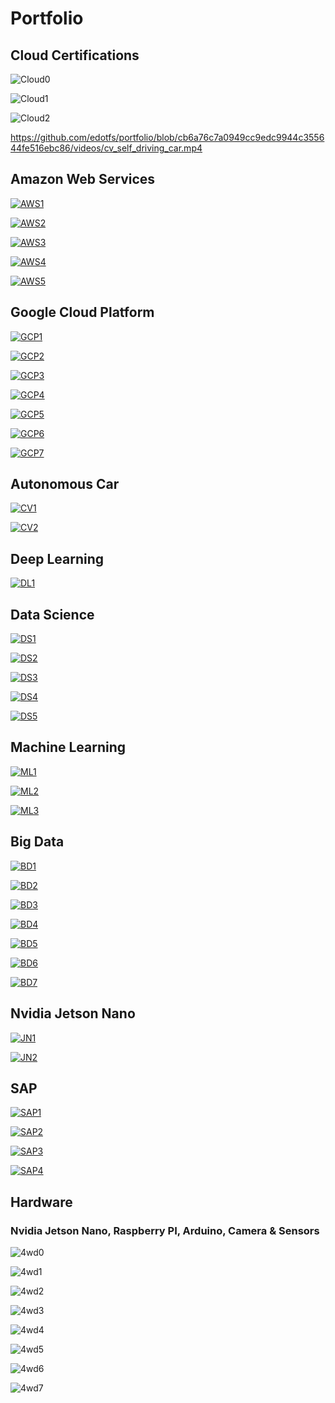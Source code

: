# Portfolio
## Cloud Certifications
![Cloud0](images/L43.png)

![Cloud1](images/L44.png)

![Cloud2](images/L45.png)

https://github.com/edotfs/portfolio/blob/cb6a76c7a0949cc9edc9944c355644fe516ebc86/videos/cv_self_driving_car.mp4

## Amazon Web Services

[![AWS1](images/L38.png)](jupyter_notebooks/AWS_IoT_Step1.ipynb)

[![AWS2](images/L39.png)](jupyter_notebooks/AWS_IoT_Step2.ipynb)

[![AWS3](images/L40.png)](jupyter_notebooks/AWS_IoT_Step3.ipynb)

[![AWS4](images/L41.png)](jupyter_notebooks/AWS_IoT_Step4.ipynb)

[![AWS5](images/L42.png)](jupyter_notebooks/AWS_IoT_Step5.ipynb)

## Google Cloud Platform

[![GCP1](images/L31.png)](jupyter_notebooks/GCP_IoT_Step1A.ipynb)

[![GCP2](images/L32.png)](jupyter_notebooks/GCP_IoT_Step1B.ipynb)

[![GCP3](images/L33.png)](jupyter_notebooks/GCP_IoT_Step1C.ipynb)

[![GCP4](images/L34.png)](jupyter_notebooks/GCP_IoT_Step1D.ipynb)

[![GCP5](images/L35.png)](jupyter_notebooks/GCP_IoT_Step1E.ipynb)

[![GCP6](images/L36.png)](jupyter_notebooks/GCP_IoT_Step1F.ipynb)

[![GCP7](images/L37.png)](jupyter_notebooks/GCP_IoT_Step1G.ipynb)

## Autonomous Car

[![CV1](images/L13.png)](jupyter_notebooks/CV_Self_Driving_Car.ipynb)

[![CV2](images/L16.png)](jupyter_notebooks/Donkey_Car_Project.ipynb)

## Deep Learning

[![DL1](images/L11.png)](jupyter_notebooks/DL_Image_Classification.ipynb)

## Data Science

[![DS1](images/L1.png)](jupyter_notebooks/DS_eBay_Kleinanzeigen.ipynb)

[![DS2](images/L3.png)](jupyter_notebooks/DS_Dataset_Step1.ipynb)

[![DS3](images/L6.png)](jupyter_notebooks/DS_Dataset_Step2.ipynb)

[![DS4](images/L7.png)](others/log_temp.py)

[![DS5](images/L9.png)](others/log_temp.log)

## Machine Learning

[![ML1](images/L2.png)](jupyter_notebooks/ML_Tensorflow_Iris.ipynb)

[![ML2](images/L5.png)](jupyter_notebooks/ML_Banknote.ipynb)

[![ML3](images/L10.png)](jupyter_notebooks/ML_Linear_Regression.ipynb)

## Big Data

[![BD1](images/L14.png)](jupyter_notebooks/BD_Spark_Standalone.ipynb)

[![BD2](images/L17.png)](jupyter_notebooks/BD_Hadoop_MapReduce.ipynb)

[![BD3](images/L18.png)](jupyter_notebooks/BD_Hadoop_HDFS.ipynb)

[![BD4](images/L19.png)](jupyter_notebooks/BD_Hadoop_Yarn.ipynb)

[![BD5](images/L20.png)](jupyter_notebooks/BD_Hive.ipynb)

[![BD6](images/L21.png)](jupyter_notebooks/BD_Azure_Hadoop.ipynb)

[![BD7](images/L23.png)](jupyter_notebooks/BD_Azure_Spark.ipynb)

## Nvidia Jetson Nano

[![JN1](images/L12.png)](jupyter_notebooks/Nvidia_Jetson_Nano_GPIO.ipynb)

[![JN2](images/L15.png)](jupyter_notebooks/ROS_RC_Car.ipynb)

## SAP

[![SAP1](images/L4.png)](jupyter_notebooks/SAP_HCP_Sensor_Step1.ipynb)

[![SAP2](images/L8.png)](jupyter_notebooks/SAP_HCP_Sensor_Step2.ipynb)

[![SAP3](images/L22.png)](jupyter_notebooks/SAP_Hana_Azure_A.ipynb)

[![SAP4](images/L24.png)](jupyter_notebooks/SAP_Hana_Azure_B.ipynb)

## Hardware

### Nvidia Jetson Nano, Raspberry PI, Arduino, Camera & Sensors

![4wd0](images/donkeycar_main.jpg)

![4wd1](images/cv_car_road.jpg)

![4wd2](images/cv_car_lateral.jpg)

![4wd3](images/cv_car_lateral1.jpg)

![4wd4](images/4wd1.jpg)

![4wd5](images/4wd2.jpg)

![4wd6](images/dl_bmw_car_video.png)

![4wd7](images/dl_red_ball_video.png)